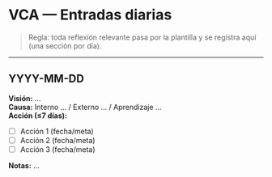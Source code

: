 # VCA — Entradas diarias

> Regla: toda reflexión relevante pasa por la plantilla y se registra aquí (una sección por día).

---

## YYYY-MM-DD
**Visión:** …  
**Causa:** Interno … / Externo … / Aprendizaje …  
**Acción (≤7 días):**
- [ ] Acción 1 (fecha/meta)
- [ ] Acción 2 (fecha/meta)
- [ ] Acción 3 (fecha/meta)

**Notas:** …
